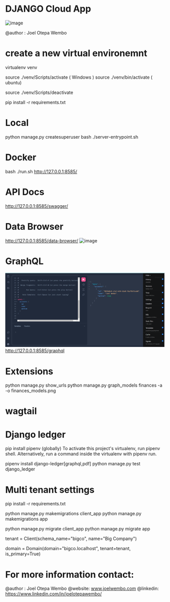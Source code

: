 # DJANGO Cloud App
![image](https://github.com/joelwembo/django-restful-api-postgres-kubernetes-poc/assets/19718580/2a609fc0-be6e-42dd-b954-35dbb5776b60)

@author : Joel Otepa Wembo

# create a new virtual environemnt
virtualenv venv 

source ./venv/Scripts/activate ( Windows )
source ./venv/bin/activate ( ubuntu)

source ./venv/Scripts/deactivate

pip install -r requirements.txt

# Local 

python manage.py createsuperuser
bash ./server-entrypoint.sh

# Docker
bash ./run.sh
http://127.0.0.1:8585/

# API Docs
http://127.0.0.1:8585/swagger/

# Data Browser

http://127.0.0.1:8585/data-browser/
![image](https://github.com/joelwembo/django-restful-api-postgres-kubernetes-poc/assets/19718580/83a0f788-36ea-4bb1-a626-17c2154bd512)


# GraphQL
![Alt text](image.png)
http://127.0.0.1:8585/graphql

# Extensions
python manage.py show_urls
python manage.py graph_models finances -a -o finances_models.png

# wagtail

# Django ledger
pip install pipenv (globally)
To activate this project's virtualenv, run pipenv shell.
Alternatively, run a command inside the virtualenv with pipenv run.

pipenv install django-ledger[graphql,pdf]
python manage.py test django_ledger


# Multi tenant settings

pip install -r requirements.txt

python manage.py makemigrations client_app
python manage.py makemigrations app

python manage.py migrate client_app
python manage.py migrate app

tenant = Client(schema_name="bigco", name="Big Company")

domain = Domain(domain="bigco.localhost", tenant=tenant, is_primary=True)

# For more information contact: 

@author : Joel Otepa Wembo
@website: www.joelwembo.com
@linkedin: https://www.linkedin.com/in/joelotepawembo/
